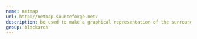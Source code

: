```yaml
---
name: netmap
url: http://netmap.sourceforge.net/
description: be used to make a graphical representation of the surrounding network. URL : http://netmap.sourceforge.net/ Groups : blackarch blackarch-networking
group: blackarch
---
```

